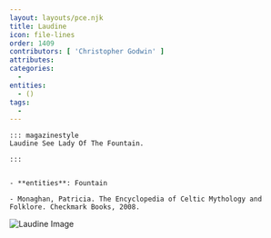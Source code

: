 ```yaml
---
layout: layouts/pce.njk
title: Laudine
icon: file-lines
order: 1409
contributors: [ 'Christopher Godwin' ]
attributes:
categories:
  - 
entities:
  - ()
tags:
  - 
---
```

``` tab [group1:Info]
::: magazinestyle
Laudine See Lady Of The Fountain.

:::
```
``` tab [group1:Attributes]
```
``` tab [group1:Entities]
- **entities**: Fountain
```
``` tab [group1:Sources]
- Monaghan, Patricia. The Encyclopedia of Celtic Mythology and Folklore. Checkmark Books, 2008.
```
![Laudine Image](['https://upload.wikimedia.org/wikipedia/commons/7/75/Burne-Jones%2C_Edward_Owain-departs-from-landine.jpg'])
